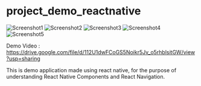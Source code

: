 # project_demo_reactnative

![Screenshot1](screenshot1.jpg)
![Screenshot2](screenshot2.jpg)
![Screenshot3](screenshot3.jpg)
![Screenshot4](screenshot4.jpg)
![Screenshot5](screenshot5.jpg)

Demo Video : https://drive.google.com/file/d/112U1dwFCoGS5Noikr5Jv_o5rhblsitGW/view?usp=sharing

This is demo application made using react native, for the purpose of understanding React Native Components and  React Navigation.
